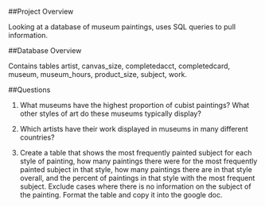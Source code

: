 ##Project Overview

Looking at a database of museum paintings, uses SQL queries to pull information. 

##Database Overview

Contains tables artist, canvas_size, completedacct, completedcard, museum, museum_hours, product_size, subject, work.

##Questions

1. What museums have the highest proportion of cubist paintings? What other styles of art do these museums typically display? 

2. Which artists have their work displayed in museums in many different countries? 

3. Create a table that shows the most frequently painted subject for each style of painting, 
how many paintings there were for the most frequently painted subject in that style, 
how many paintings there are in that style overall, and the percent of paintings in that 
style with the most frequent subject. Exclude cases where there is no 
information on the subject of the painting. Format the table and copy it into the google doc. 

